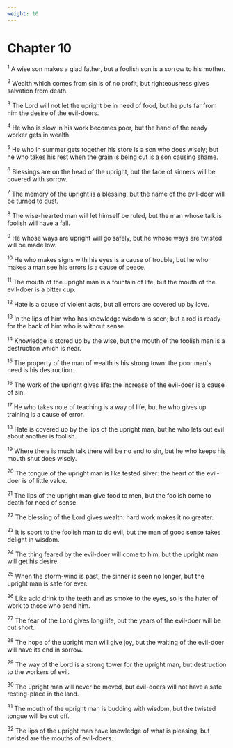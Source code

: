 ```yaml
---
weight: 10
---
```


# Chapter 10

<sup>1</sup> A wise son makes a glad father, but a foolish son is a sorrow to his mother. 

<sup>2</sup> Wealth which comes from sin is of no profit, but righteousness gives salvation from death. 

<sup>3</sup> The Lord will not let the upright be in need of food, but he puts far from him the desire of the evil-doers. 

<sup>4</sup> He who is slow in his work becomes poor, but the hand of the ready worker gets in wealth. 

<sup>5</sup> He who in summer gets together his store is a son who does wisely; but he who takes his rest when the grain is being cut is a son causing shame. 

<sup>6</sup> Blessings are on the head of the upright, but the face of sinners will be covered with sorrow. 

<sup>7</sup> The memory of the upright is a blessing, but the name of the evil-doer will be turned to dust. 

<sup>8</sup> The wise-hearted man will let himself be ruled, but the man whose talk is foolish will have a fall. 

<sup>9</sup> He whose ways are upright will go safely, but he whose ways are twisted will be made low. 

<sup>10</sup> He who makes signs with his eyes is a cause of trouble, but he who makes a man see his errors is a cause of peace. 

<sup>11</sup> The mouth of the upright man is a fountain of life, but the mouth of the evil-doer is a bitter cup. 

<sup>12</sup> Hate is a cause of violent acts, but all errors are covered up by love. 

<sup>13</sup> In the lips of him who has knowledge wisdom is seen; but a rod is ready for the back of him who is without sense. 

<sup>14</sup> Knowledge is stored up by the wise, but the mouth of the foolish man is a destruction which is near. 

<sup>15</sup> The property of the man of wealth is his strong town: the poor man's need is his destruction. 

<sup>16</sup> The work of the upright gives life: the increase of the evil-doer is a cause of sin. 

<sup>17</sup> He who takes note of teaching is a way of life, but he who gives up training is a cause of error. 

<sup>18</sup> Hate is covered up by the lips of the upright man, but he who lets out evil about another is foolish. 

<sup>19</sup> Where there is much talk there will be no end to sin, but he who keeps his mouth shut does wisely. 

<sup>20</sup> The tongue of the upright man is like tested silver: the heart of the evil-doer is of little value. 

<sup>21</sup> The lips of the upright man give food to men, but the foolish come to death for need of sense. 

<sup>22</sup> The blessing of the Lord gives wealth: hard work makes it no greater. 

<sup>23</sup> It is sport to the foolish man to do evil, but the man of good sense takes delight in wisdom. 

<sup>24</sup> The thing feared by the evil-doer will come to him, but the upright man will get his desire. 

<sup>25</sup> When the storm-wind is past, the sinner is seen no longer, but the upright man is safe for ever. 

<sup>26</sup> Like acid drink to the teeth and as smoke to the eyes, so is the hater of work to those who send him. 

<sup>27</sup> The fear of the Lord gives long life, but the years of the evil-doer will be cut short. 

<sup>28</sup> The hope of the upright man will give joy, but the waiting of the evil-doer will have its end in sorrow. 

<sup>29</sup> The way of the Lord is a strong tower for the upright man, but destruction to the workers of evil. 

<sup>30</sup> The upright man will never be moved, but evil-doers will not have a safe resting-place in the land. 

<sup>31</sup> The mouth of the upright man is budding with wisdom, but the twisted tongue will be cut off. 

<sup>32</sup> The lips of the upright man have knowledge of what is pleasing, but twisted are the mouths of evil-doers. 


